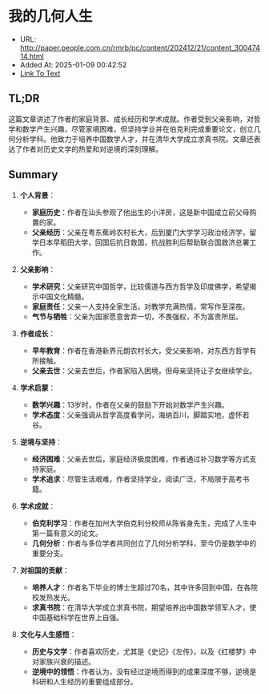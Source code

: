 # 我的几何人生
- URL: http://paper.people.com.cn/rmrb/pc/content/202412/21/content_30047414.html
- Added At: 2025-01-09 00:42:52
- [Link To Text](2025-01-09-我的几何人生_raw.md)

## TL;DR
这篇文章讲述了作者的家庭背景、成长经历和学术成就。作者受到父亲影响，对哲学和数学产生兴趣，尽管家境困难，但坚持学业并在伯克利完成重要论文，创立几何分析学科。他致力于培养中国数学人才，并在清华大学成立求真书院。文章还表达了作者对历史文学的热爱和对逆境的深刻理解。

## Summary
1. **个人背景**：
   - **家庭历史**：作者在汕头参观了他出生的小洋房，这是新中国成立前父母购置的家。
   - **父亲经历**：父亲在粤东蕉岭农村长大，后到厦门大学学习政治经济学，留学日本早稻田大学，回国后抗日救国，抗战胜利后帮助联合国救济总署工作。

2. **父亲影响**：
   - **学术研究**：父亲研究中国哲学，比较儒道与西方哲学及印度佛学，希望揭示中国文化精髓。
   - **家庭责任**：父亲一人支持全家生活，对教学充满热情，常写作至深夜。
   - **气节与牺牲**：父亲为国家愿意舍弃一切，不畏强权，不为富贵所屈。

3. **作者成长**：
   - **早年教育**：作者在香港新界元朗农村长大，受父亲影响，对东西方哲学有所接触。
   - **父亲去世**：父亲去世后，作者家陷入困境，但母亲坚持让子女继续学业。

4. **学术启蒙**：
   - **数学兴趣**：13岁时，作者在父亲的鼓励下开始对数学产生兴趣。
   - **学术态度**：父亲强调从哲学高度看学问，海纳百川，脚踏实地，虚怀若谷。

5. **逆境与坚持**：
   - **经济困难**：父亲去世后，家庭经济极度困难，作者通过补习数学等方式支持家庭。
   - **学术追求**：尽管生活艰难，作者坚持学业，阅读广泛，不局限于高考书籍。

6. **学术成就**：
   - **伯克利学习**：作者在加州大学伯克利分校师从陈省身先生，完成了人生中第一篇有意义的论文。
   - **几何分析**：作者与多位学者共同创立了几何分析学科，至今仍是数学中的重要分支。

7. **对祖国的贡献**：
   - **培养人才**：作者名下毕业的博士生超过70名，其中许多回到中国，在各院校发热发光。
   - **求真书院**：在清华大学成立求真书院，期望培养出中国数学领军人才，使中国基础科学在世界上自强。

8. **文化与人生感悟**：
   - **历史与文学**：作者喜欢历史，尤其是《史记》《左传》，以及《红楼梦》中对家族兴衰的描述。
   - **逆境中的领悟**：作者认为，没有经过逆境而得到的成果深度不够，逆境是科研和人生经历的重要组成部分。
